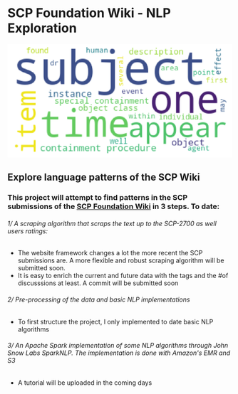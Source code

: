 # SCP Foundation Wiki - NLP Exploration

![word_cloud](/images/cloud_words.png)

## Explore language patterns of the SCP Wiki

### This project will attempt to find patterns in the SCP submissions of the [SCP Foundation Wiki](https://scp-wiki.wikidot.com/) in 3 steps. To date: 

###### 1/ A scraping algorithm that scraps the text up to the SCP-2700 as well users ratings:
   - The website framework changes a lot the more recent the SCP submissions are. A more flexible and robust scraping algorithm will be submitted soon.
   - It is easy to enrich the current and future data with the tags and the #of discusssions at least. A commit will be submitted soon

###### 2/ Pre-processing of the data and basic NLP implementations 
   - To first structure the project, I only implemented to date basic NLP algorithms
   
###### 3/ An Apache Spark implementation of some NLP algorithms through John Snow Labs SparkNLP. The implementation is done with Amazon's EMR and S3
   - A tutorial will be uploaded in the coming days

